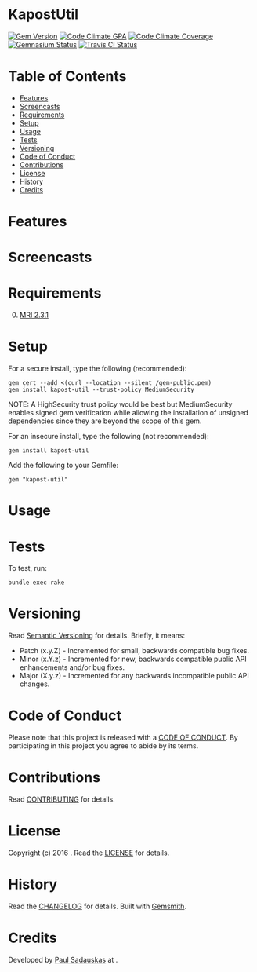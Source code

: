 # KapostUtil

[![Gem Version](https://badge.fury.io/rb/kapost-util.svg)](http://badge.fury.io/rb/kapost-util)
[![Code Climate GPA](https://codeclimate.com/github/paul/kapost-util.svg)](https://codeclimate.com/github/paul/kapost-util)
[![Code Climate Coverage](https://codeclimate.com/github/paul/kapost-util/coverage.svg)](https://codeclimate.com/github/paul/kapost-util)
[![Gemnasium Status](https://gemnasium.com/paul/kapost-util.svg)](https://gemnasium.com/paul/kapost-util)
[![Travis CI Status](https://secure.travis-ci.org/paul/kapost-util.svg)](https://travis-ci.org/paul/kapost-util)

<!-- Tocer[start]: Auto-generated, don't remove. -->

# Table of Contents

- [Features](#features)
- [Screencasts](#screencasts)
- [Requirements](#requirements)
- [Setup](#setup)
- [Usage](#usage)
- [Tests](#tests)
- [Versioning](#versioning)
- [Code of Conduct](#code-of-conduct)
- [Contributions](#contributions)
- [License](#license)
- [History](#history)
- [Credits](#credits)

<!-- Tocer[finish]: Auto-generated, don't remove. -->

# Features

# Screencasts

# Requirements

0. [MRI 2.3.1](https://www.ruby-lang.org)

# Setup

For a secure install, type the following (recommended):

    gem cert --add <(curl --location --silent /gem-public.pem)
    gem install kapost-util --trust-policy MediumSecurity

NOTE: A HighSecurity trust policy would be best but MediumSecurity enables signed gem verification while
allowing the installation of unsigned dependencies since they are beyond the scope of this gem.

For an insecure install, type the following (not recommended):

    gem install kapost-util

Add the following to your Gemfile:

    gem "kapost-util"

# Usage

# Tests

To test, run:

    bundle exec rake

# Versioning

Read [Semantic Versioning](http://semver.org) for details. Briefly, it means:

- Patch (x.y.Z) - Incremented for small, backwards compatible bug fixes.
- Minor (x.Y.z) - Incremented for new, backwards compatible public API enhancements and/or bug fixes.
- Major (X.y.z) - Incremented for any backwards incompatible public API changes.

# Code of Conduct

Please note that this project is released with a [CODE OF CONDUCT](CODE_OF_CONDUCT.md). By participating in this project
you agree to abide by its terms.

# Contributions

Read [CONTRIBUTING](CONTRIBUTING.md) for details.

# License

Copyright (c) 2016 []().
Read the [LICENSE](LICENSE.md) for details.

# History

Read the [CHANGELOG](CHANGELOG.md) for details.
Built with [Gemsmith](https://github.com/bkuhlmann/gemsmith).

# Credits

Developed by [Paul Sadauskas]() at []().
